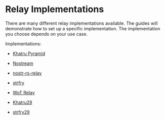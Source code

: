 # Relay Implementations

There are many different relay implementations available. The guides will demonstrate how to set up a specific implementation. The implementation you choose depends on your use case.

Implementations:

- [Khatru Pyramid](https://github.com/github-tijlxyz/khatru-pyramid/tree/main "Khatru Pyramid")

- [Nostream](https://github.com/Cameri/nostream "Nostream")

- [nostr-rs-relay](https://github.com/scsibug/nostr-rs-relay/tree/master "nostr-rs-relay")

- [strfry](https://github.com/hoytech/strfry/tree/master "strfry")

- [WoT Relay](https://github.com/bitvora/wot-relay/tree/master "WoT Relay")

- [Khatru29](https://github.com/fiatjaf/relay29/tree/v0.4.0/examples/groups.fiatjaf.com "Khatru29")

- [strfry29](https://github.com/fiatjaf/relay29/tree/v0.4.0/strfry29 "strfry29")
